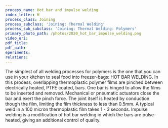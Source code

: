```yaml
---
process_name: Hot bar and impulse welding
index_letter: H
process_class: Joining
process_subclass: 'Joining: Thermal Welding'
process_sub_subclass: 'Joining: Thermal Welding: Polymers'
primary_photo_path: /photos/2020_hot_bar_impulse_welding.png
video_uri:
pdf_title:
pdf_path:
eperiments:
relations:
---
```


The simplest of all welding processes for polymers is the one that you can use in your kitchen to seal food into freezer-bags: HOT BAR WELDING. In this process, overlapping thermoplastic polymer films are pinched between electrically heated, PTFE coated, bars. One bar is hinged to allow the films to be inserted and removed. Mechanical or pneumatic actuators close the bar and exert the pinch force. The joint itself is heated by conduction though the film, limiting the film thickness to less than 0.5mm. A typical weld in a 100 micron thermoplastic film takes 1 - 3 seconds. Impulse welding is a modification of hot bar welding in which the bars are pulse-heated, giving an additional control of quality.